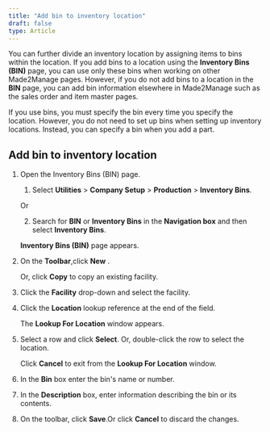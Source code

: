 ```yaml
---
title: "Add bin to inventory location"
draft: false
type: Article
---
```


You can further divide an inventory location by assigning items to bins within the location. If you add bins to a location using the **Inventory Bins (BIN)** page, you can use only these bins when working on other Made2Manage pages. However, if you do not add bins to a location in the **BIN** page, you can add bin information elsewhere in Made2Manage such as the sales order and item master pages.

If you use bins, you must specify the bin every time you specify the location. However, you do not need to set up bins when setting up inventory locations. Instead, you can specify a bin when you add a part.

## Add bin to inventory location

1. Open the Inventory Bins (BIN) page.

    1. Select **Utilities** > **Company Setup** > **Production** > **Inventory Bins**.

    Or

    2. Search for **BIN** or **Inventory Bins** in the **Navigation box** and then select **Inventory Bins**.

    **Inventory Bins (BIN)** page appears.

2. On the **Toolbar**,click **New** .

    Or, click **Copy** to copy an existing facility.

3. Click the **Facility** drop-down and select the facility.

4. Click the **Location** lookup reference at the end of the field.

    The **Lookup For Location** window appears.

5. Select a row and click **Select**. Or, double-click the row to select the location.

    Click **Cancel** to exit from the **Lookup For Location** window.

6. In the **Bin** box enter the bin's name or number.

7. In the **Description** box, enter information describing the bin or its contents.

8. On the toolbar, click **Save**.Or click **Cancel** to discard the changes.